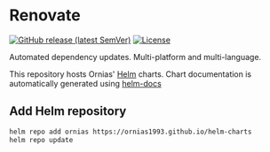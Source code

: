 # Renovate

[![GitHub release (latest SemVer)](https://img.shields.io/github/v/release/ornias1993/helm-charts?style=for-the-badge)](https://github.com/ornias1993/helm-charts/releases/latest)
[![License](https://img.shields.io/github/license/ornias1993/helm-charts?style=for-the-badge)](https://opensource.org/licenses/AGPL-3.0)

Automated dependency updates. Multi-platform and multi-language.

This repository hosts Ornias' [Helm](https://helm.sh) charts. Chart documentation is automatically generated using [helm-docs](https://github.com/norwoodj/helm-docs)

## Add Helm repository

```bash
helm repo add ornias https://ornias1993.github.io/helm-charts
helm repo update
```

